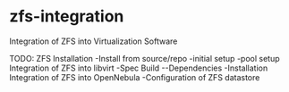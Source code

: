 # zfs-integration
Integration of ZFS into Virtualization Software

TODO:
ZFS Installation
-Install from source/repo
-initial setup
-pool setup
Integration of ZFS into libvirt
-Spec Build
--Dependencies
-Installation
Integration of ZFS into OpenNebula
-Configuration of ZFS datastore

